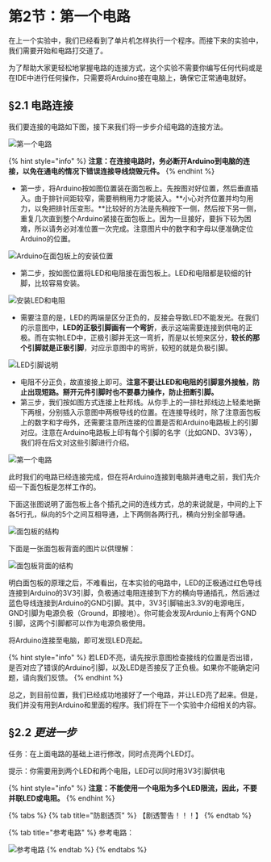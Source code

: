 # 第2节：第一个电路

在上一个实验中，我们已经看到了单片机怎样执行一个程序。而接下来的实验中，我们需要开始和电路打交道了。

为了帮助大家更轻松地掌握电路的连接方式，这个实验不需要你编写任何代码或是在IDE中进行任何操作，只需要将Arduino接在电脑上，确保它正常通电就好。

## §2.1 电路连接

我们要连接的电路如下图，接下来我们将一步步介绍电路的连接方法。

![第一个电路](.gitbook/assets/chap2\_img1\_dianlu1.png)

{% hint style="info" %}
**注意：在连接电路时，务必断开Arduino到电脑的连接，以免在通电的情况下错误连接导线烧毁元件。**
{% endhint %}

* 第一步，将Arduino按如图位置装在面包板上。先按图对好位置，然后垂直插入。由于排针间距较窄，需要稍稍用力才能装入。**小心对齐位置并均匀用力，以免把排针压变形。**比较好的方法是先稍按下一侧，然后按下另一侧，重复几次直到整个Arduino紧接在面包板上。因为一旦接好，要拆下较为困难，所以请务必对准位置一次完成。注意图片中的数字和字母以便准确定位Arduino的位置。

![Arduino在面包板上的安装位置](.gitbook/assets/chap2\_img2\_dianlu2.png)

* 第二步，按如图位置将LED和电阻接在面包板上。LED和电阻都是较细的针脚，比较容易安装。

![安装LED和电阻](.gitbook/assets/chap2\_img3\_dianlu3.png)

* 需要注意的是，LED的两端是区分正负的，反接会导致LED不能发光。在我们的示意图中，**LED的正极引脚画有一个弯折**，表示这端需要连接到供电的正极。而在实物LED中，正极引脚并无这一弯折，而是以长短来区分，**较长的那个引脚就是正极引脚**，对应示意图中的弯折，较短的就是负极引脚。

![LED引脚说明](.gitbook/assets/chap2\_img4\_ledyinjiao.png)

* 电阻不分正负，故直接接上即可。**注意不要让LED和电阻的引脚意外接触，防止出现短路。掰开元件引脚时也不要暴力操作，防止扭断引脚。**
* 第三步，我们按如图方式连接上杜邦线。从你手上的一排杜邦线边上轻柔地撕下两根，分别插入示意图中两根导线的位置。在连接导线时，除了注意面包板上的数字和字母外，还需要注意所连接的位置是否和Arduino电路板上的引脚对应。注意在Arduino电路板上印有每个引脚的名字（比如GND、3V3等），我们将在后文对这些引脚进行介绍。

![第一个电路](.gitbook/assets/chap2\_img5\_dianlu4.png)

此时我们的电路已经连接完成，但在将Arduino连接到电脑并通电之前，我们先介绍一下面包板是怎样工作的。

下面这张图说明了面包板上各个插孔之间的连线方式，总的来说就是，中间的上下各5行孔，纵向的5个之间互相导通，上下两侧各两行孔，横向分别全部导通。

![面包板的结构](.gitbook/assets/chap2\_img6\_mianbaobanjiegou.png)

下面是一张面包板背面的图片以供理解：

![面包板背面的结构](.gitbook/assets/chap2\_img7\_mianbaobanbeimian.jpg)

明白面包板的原理之后，不难看出，在本实验的电路中，LED的正极通过红色导线连接到Arduino的3V3引脚，负极通过电阻连接到下方的横向导通插孔，然后通过蓝色导线连接到Arduino的GND引脚。其中，3V3引脚输出3.3V的电源电压，GND引脚为电源负极（Ground，即接地）。你可能会发现Ardunio上有两个GND引脚，这两个引脚都可以作为电源负极使用。

将Arduino连接至电脑，即可发现LED亮起。

{% hint style="info" %}
若LED不亮，请先按示意图检查接线的位置是否出错，是否对应了错误的Arduino引脚，以及LED是否接反了正负极。如果你不能确定问题，请向我们反馈。
{% endhint %}

总之，到目前位置，我们已经成功地接好了一个电路，并让LED亮了起来。但是，我们并没有用到Arduino和里面的程序。我们将在下一个实验中介绍相关的内容。

## §2.2 _更进一步_

任务：在上面电路的基础上进行修改，同时点亮两个LED灯。

提示：你需要用到两个LED和两个电阻，LED可以同时用3V3引脚供电

{% hint style="info" %}
**注意：不能使用一个电阻为多个LED限流，因此，不要并联LED或电阻。**
{% endhint %}

{% tabs %}
{% tab title="防剧透页" %}
【剧透警告！！！】
{% endtab %}

{% tab title="参考电路" %}
参考电路：

![参考电路](.gitbook/assets/chap2\_img8\_gengjinyibu.png)
{% endtab %}
{% endtabs %}
